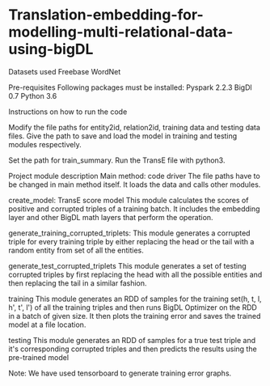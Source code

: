 # Translation-embedding-for-modelling-multi-relational-data-using-bigDL

Datasets used
Freebase
WordNet


Pre-requisites
Following packages must be installed: Pyspark 2.2.3 BigDl 0.7 Python 3.6

Instructions on how to run the code

Modify the file paths for entity2id, relation2id, training data and testing data files.
Give the path to save and load the model in training and testing modules respectively.

Set the path for train_summary.
Run the TransE file with python3.


Project module description
Main method: code driver The file paths have to be changed in main method itself. It loads the data and calls other modules.

create_model: TransE score model This module calculates the scores of positive and corrupted triples of a training batch. It includes the embedding layer and other BigDL math layers that perform the operation.

generate_training_corrupted_triplets: This module generates a corrupted triple for every training triple by either replacing the head or the tail with a random entity from set of all the entities.

generate_test_corrupted_triplets This module generates a set of testing corrupted triples by first replacing the head with all the possible entities and then replacing the tail in a similar fashion.

training This module generates an RDD of samples for the training set(h, t, l, h', t', l') of all the training triples and then runs BigDL Optimizer on the RDD in a batch of given size. It then plots the training error and saves the trained model at a file location.

testing This module generates an RDD of samples for a true test triple and it's corresponding corrupted triples and then predicts the results using the pre-trained model

Note: We have used tensorboard to generate training error graphs.

